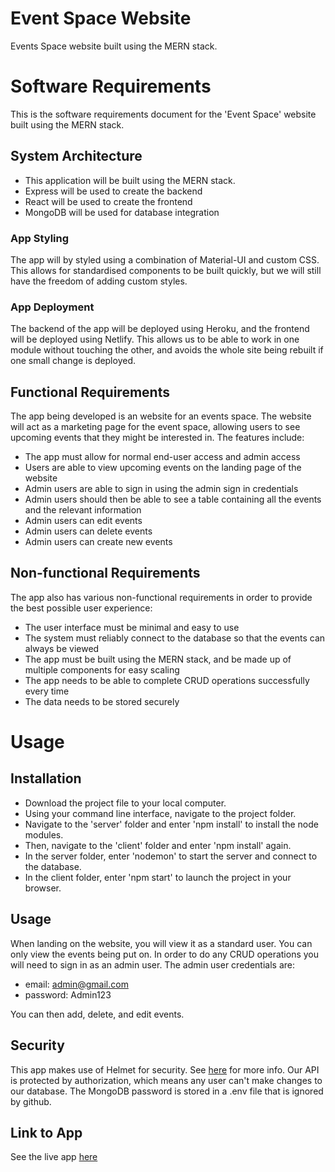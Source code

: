 # Event Space Website
Events Space website built using the MERN stack.

# Software Requirements 

This is the software requirements document for the 'Event Space' website built using the MERN stack.

## System Architecture

- This application will be built using the MERN stack.
- Express will be used to create the backend
- React will be used to create the frontend
- MongoDB will be used for database integration

### App Styling
The app will by styled using a combination of Material-UI and custom CSS. This allows for standardised components to be built quickly, but we will still have the freedom of adding custom styles.

### App Deployment
The backend of the app will be deployed using Heroku, and the frontend will be deployed using Netlify. This allows us to be able to work in one module without touching the other, and avoids the whole site being rebuilt if one small change is deployed.

## Functional Requirements
The app being developed is an website for an events space. The website will act as a marketing page for the event space, allowing users to see upcoming events that they might be interested in.
The features include:
- The app must allow for normal end-user access and admin access
- Users are able to view upcoming events on the landing page of the website
- Admin users are able to sign in using the admin sign in credentials
- Admin users should then be able to see a table containing all the events and the relevant information
- Admin users can edit events
- Admin users can delete events
- Admin users can create new events

## Non-functional Requirements
The app also has various non-functional requirements in order to provide the best possible user experience:
- The user interface must be minimal and easy to use
- The system must reliably connect to the database so that the events can always be viewed
- The app must be built using the MERN stack, and be made up of multiple components for easy scaling
- The app needs to be able to complete CRUD operations successfully every time
- The data needs to be stored securely

# Usage

## Installation
- Download the project file to your local computer.
- Using your command line interface, navigate to the project folder.
- Navigate to the 'server' folder and enter 'npm install' to install the node modules.
- Then, navigate to the 'client' folder and enter 'npm install' again.
- In the server folder, enter 'nodemon' to start the server and connect to the database.
- In the client folder, enter 'npm start' to launch the project in your browser.

## Usage
When landing on the website, you will view it as a standard user. You can only view the events being put on.
In order to do any CRUD operations you will need to sign in as an admin user.
The admin user credentials are:
- email: admin@gmail.com
- password: Admin123

You can then add, delete, and edit events.

## Security
This app makes use of Helmet for security. See [here](https://helmetjs.github.io/) for more info.
Our API is protected by authorization, which means any user can't make changes to our database.
The MongoDB password is stored in a .env file that is ignored by github.

## Link to App
See the live app [here](https://annie-event-app.netlify.app/)
